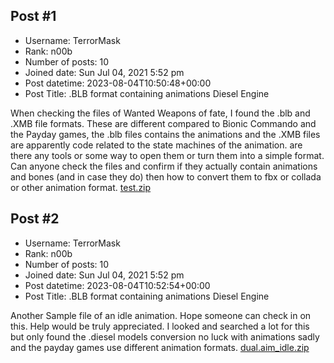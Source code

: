 ## Post #1
- Username: TerrorMask
- Rank: n00b
- Number of posts: 10
- Joined date: Sun Jul 04, 2021 5:52 pm
- Post datetime: 2023-08-04T10:50:48+00:00
- Post Title: .BLB format containing animations Diesel Engine

When checking the files of Wanted Weapons of fate, I found the .blb and .XMB file formats. These are different compared to Bionic Commando and the Payday games, the .blb files contains the animations and the .XMB files are apparently code related to the state machines of the animation. are there any tools or some way to open them or turn them into  a simple format. Can anyone check the files and confirm if they actually contain animations and bones (and in case they do) then how to convert them to fbx or collada or other animation format.
[test.zip](https://xentaxbackup.github.io/file/24164_test.zip)
## Post #2
- Username: TerrorMask
- Rank: n00b
- Number of posts: 10
- Joined date: Sun Jul 04, 2021 5:52 pm
- Post datetime: 2023-08-04T10:52:54+00:00
- Post Title: .BLB format containing animations Diesel Engine

Another Sample file of an idle animation. Hope someone can check in on this. Help would be truly appreciated. I looked and searched a lot for this but only found the .diesel models conversion no luck with animations sadly and the payday games use different animation formats.
[dual.aim_idle.zip](https://xentaxbackup.github.io/file/24165_dual.aim_idle.zip)
